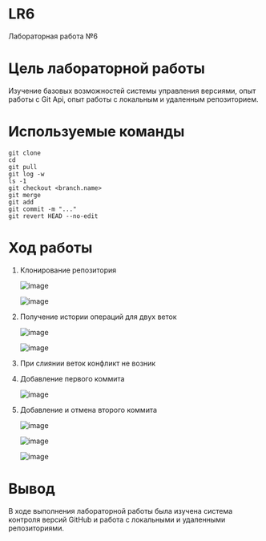 # LR6
Лабораторная работа №6
# Цель лабораторной работы
Изучение базовых возможностей системы управления версиями, опыт работы с Git Api, опыт работы с локальным и удаленным репозиторием.
# Используемые команды
```
git clone
cd
git pull 
git log -w
ls -1
git checkout <branch.name>
git merge
git add
git commit -m "..."
git revert HEAD --no-edit
```
# Ход работы
1. Клонирование репозитория
   
   ![image](https://github.com/sinnnkaa/LR6/assets/113597644/43829470-29d8-4270-a08d-5aed516b6ccd)

   ![image](https://github.com/sinnnkaa/LR6/assets/113597644/8e38c284-03ea-41c8-a515-a1d70cb25bef)

2. Получение истории операций для двух веток

   ![image](https://github.com/sinnnkaa/LR6/assets/113597644/d743e233-cc03-45f6-837e-5afe7744c307)

   ![image](https://github.com/sinnnkaa/LR6/assets/113597644/d2ebcb65-6e8b-4629-9ceb-2249b3e1924f)

3. При слиянии веток конфликт не возник
4. Добавление первого коммита

   ![image](https://github.com/sinnnkaa/LR6/assets/113597644/e087e41d-31be-4eb3-ae0b-4f935dbeaea7)

5. Добавление и отмена второго коммита

   ![image](https://github.com/sinnnkaa/LR6/assets/113597644/f74ddbbb-49e2-456b-b698-7b594eddc353)

   ![image](https://github.com/sinnnkaa/LR6/assets/113597644/aaee2255-4e48-4837-895a-bff05c524c44)

   ![image](https://github.com/sinnnkaa/LR6/assets/113597644/9abffba9-1730-49d2-8ccb-9fce5cafb1d4)


# Вывод
В ходе выполнения лабораторной работы была изучена система контроля версий GitHub и работа с локальными и удаленными репозиториями.






